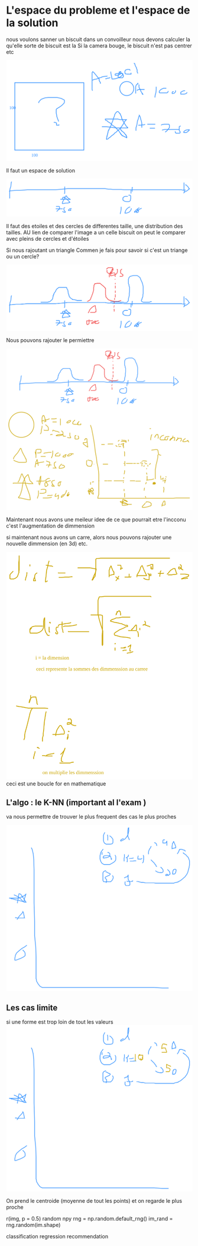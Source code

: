 
# L'espace du probleme et l'espace de la solution

nous voulons sanner un biscuit dans un convoilleur
nous devons calculer la qu'elle sorte de biscuit est la 
Si la camera bouge, le biscuit n'est pas centrer etc 

![](note.m\ef3dd3bf-0453-2cfd-fa5e-32f7e58deb8f.svg)

Il faut un espace de solution 

![](note.m\0dfdd531-93e0-6ef6-a42d-845773d0f14a.svg)

Il faut des etoiles et des cercles de differentes taille, une distribution des tailles. AU lien de comparer l'image a un celle biscuit on peut le comparer avec pleins de cercles et d'étoiles

Si nous rajoutant un triangle 
Commen je fais pour savoir si c'est un triange ou un cercle?

![](note.m\08b818fa-4a25-9105-0aa7-3ea30c3489ab.svg)

Nous pouvons rajouter le permiettre

![](note.m\57f77dc8-672a-e9cc-1765-9821368c1ab0.svg)


Maintenant nous avons une meileur idee de ce que pourrait etre l'incconu
c'est l'augmentation de dimmension

si maintenant nous avons un carre, alors nous pouvons rajouter une nouvelle dimmension (en 3d) etc. 

![](note.m\54943e75-cfb4-1861-5f08-5dc79b3e3cdd.svg)
ceci est une boucle for en mathematique 
## L'algo : le K-NN (important al l'exam )
va nous permettre de trouver le plus frequent des cas le plus proches 


![](note.m\89a1ff9b-9dc0-2534-dd4b-28768fcb397e.svg)

## Les cas limite
 si une forme est trop loin de tout les valeurs 
![](note.m\dee0647e-b389-b54a-0032-883402b2cd76.svg)
 

On prend le centroide (moyenne de tout les points) et on regarde le plus proche 




r(img, p = 0.5)
random npy rng = np.random.default_rng()
im_rand = rng.random(im.shape)

classification
regression 
recommendation